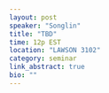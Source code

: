 ```yaml
---
layout: post
speaker: "Songlin"
title: "TBD"
time: 12p EST
location: "LAWSON 3102"
category: seminar
link_abstract: true
bio: ""
---
```

